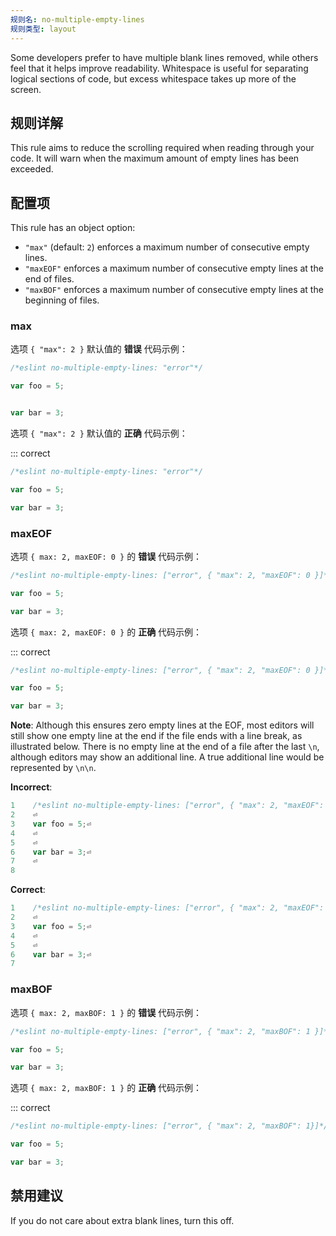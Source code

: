 ```yaml
---
规则名: no-multiple-empty-lines
规则类型: layout
---
```




Some developers prefer to have multiple blank lines removed, while others feel that it helps improve readability. Whitespace is useful for separating logical sections of code, but excess whitespace takes up more of the screen.

## 规则详解

This rule aims to reduce the scrolling required when reading through your code. It will warn when the maximum amount of empty lines has been exceeded.

## 配置项

This rule has an object option:

* `"max"` (default: `2`) enforces a maximum number of consecutive empty lines.
* `"maxEOF"` enforces a maximum number of consecutive empty lines at the end of files.
* `"maxBOF"` enforces a maximum number of consecutive empty lines at the beginning of files.

### max

选项 `{ "max": 2 }`  默认值的 **错误** 代码示例：



```js
/*eslint no-multiple-empty-lines: "error"*/

var foo = 5;


var bar = 3;
```

选项 `{ "max": 2 }` 默认值的 **正确** 代码示例：

::: correct

```js
/*eslint no-multiple-empty-lines: "error"*/

var foo = 5;

var bar = 3;
```

### maxEOF

选项 `{ max: 2, maxEOF: 0 }`  的 **错误** 代码示例：



```js
/*eslint no-multiple-empty-lines: ["error", { "max": 2, "maxEOF": 0 }]*/

var foo = 5;

var bar = 3;

```

选项 `{ max: 2, maxEOF: 0 }`  的 **正确** 代码示例：

::: correct

```js
/*eslint no-multiple-empty-lines: ["error", { "max": 2, "maxEOF": 0 }]*/

var foo = 5;

var bar = 3;
```

**Note**: Although this ensures zero empty lines at the EOF, most editors will still show one empty line at the end if the file ends with a line break, as illustrated below. There is no empty line at the end of a file after the last `\n`, although editors may show an additional line. A true additional line would be represented by `\n\n`.

**Incorrect**:

```js
1    /*eslint no-multiple-empty-lines: ["error", { "max": 2, "maxEOF": 0 }]*/⏎
2    ⏎
3    var foo = 5;⏎
4    ⏎
5    ⏎
6    var bar = 3;⏎
7    ⏎
8
```

**Correct**:

```js
1    /*eslint no-multiple-empty-lines: ["error", { "max": 2, "maxEOF": 0 }]*/⏎
2    ⏎
3    var foo = 5;⏎
4    ⏎
5    ⏎
6    var bar = 3;⏎
7
```

### maxBOF

选项 `{ max: 2, maxBOF: 1 }`  的 **错误** 代码示例：



```js
/*eslint no-multiple-empty-lines: ["error", { "max": 2, "maxBOF": 1 }]*/

var foo = 5;

var bar = 3;
```

选项 `{ max: 2, maxBOF: 1 }`  的 **正确** 代码示例：

::: correct

```js
/*eslint no-multiple-empty-lines: ["error", { "max": 2, "maxBOF": 1}]*/

var foo = 5;

var bar = 3;
```

## 禁用建议

If you do not care about extra blank lines, turn this off.
